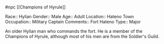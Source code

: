 #npc [[Champions of Hyrule]]

Race:: Hylian
Gender:: Male
Age:: Adult
Location:: Hateno Town
Occupation:: Military Captain
Comments:: Fort Hateno
Type:: Major

An older Hylian man who commands the fort. He is a member of the Champions of Hyrule, although most of his men are from the Soldier's Guild.
